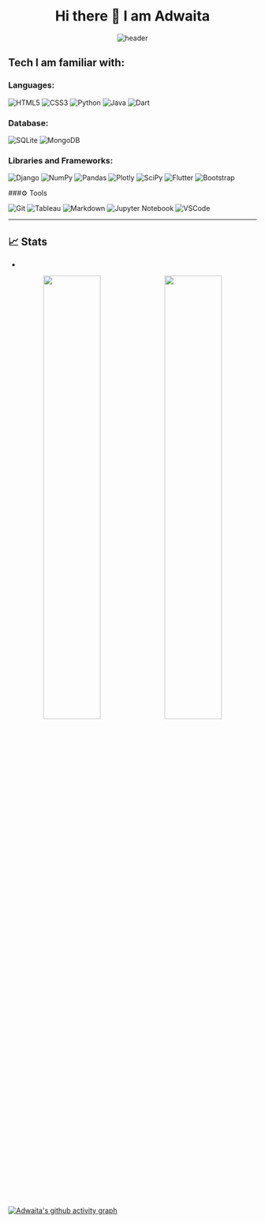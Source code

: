 <h1 align = "center"> Hi there 👋    I am Adwaita </h1>

<!-- 
- 🔭 I’m currently working on ...
- 🌱 I’m currently learning ...
- 👯 I’m looking to collaborate on ...
- 🤔 I’m looking for help with ...
- 💬 Ask me about ...
- 📫 How to reach me: ...
- 😄 Pronouns: ...
- ⚡ Fun fact: ...
-->
<div align="center">
  <img src="https://github.com/adwaita-patil/adwaita-patil/blob/master/images/header.gif" alt="header"/>
</div>

## Tech I am familiar with:
### Languages: 

![HTML5](https://img.shields.io/badge/-HTML5-E34F26?style=for-the-badge&logo=html5&logoColor=white)
![CSS3](https://img.shields.io/badge/-CSS3-1572B6?style=for-the-badge&logo=css3)
![Python](https://img.shields.io/badge/python-3670A0?style=for-the-badge&logo=python&logoColor=ffdd54)
![Java](https://img.shields.io/badge/java-%23ED8B00.svg?style=for-the-badge&logo=java&logoColor=white)
![Dart](https://img.shields.io/badge/dart-%230175C2.svg?style=for-the-badge&logo=dart&logoColor=white)

### Database:

![SQLite](https://img.shields.io/badge/-SQLite-d7a9e3?style=for-the-badge&logo=sqlite&logoColor=black)
![MongoDB](https://img.shields.io/badge/-MongoDB-97bc62?style=for-the-badge&logo=mongodb)

### Libraries and Frameworks:

![Django](https://img.shields.io/badge/django-%23092E20.svg?style=for-the-badge&logo=django&logoColor=white)
![NumPy](https://img.shields.io/badge/numpy-%23013243.svg?style=for-the-badge&logo=numpy&logoColor=white)
![Pandas](https://img.shields.io/badge/pandas-%23150458.svg?style=for-the-badge&logo=pandas&logoColor=white)
![Plotly](https://img.shields.io/badge/Plotly-%233F4F75.svg?style=for-the-badge&logo=plotly&logoColor=white)
![SciPy](https://img.shields.io/badge/SciPy-%230C55A5.svg?style=for-the-badge&logo=scipy&logoColor=%white)
![Flutter](https://img.shields.io/badge/Flutter-%2302569B.svg?style=for-the-badge&logo=Flutter&logoColor=white)
![Bootstrap](https://img.shields.io/badge/-Bootstrap-cbce91?style=for-the-badge&logo=bootstrap)



###⚙️ Tools

![Git](https://img.shields.io/badge/git%20-%23F05033.svg?&style=for-the-badge&logo=git&logoColor=white)
![Tableau](https://img.shields.io/badge/tableau-2c5080?style=for-the-badge&logo=tableau&logoColor=%23F05033)
![Markdown](https://img.shields.io/badge/markdown-%23000000.svg?&style=for-the-badge&logo=markdown&logoColor=white)
![Jupyter Notebook](https://img.shields.io/badge/jupyter-white.svg?style=for-the-badge&logo=jupyter&logoColor=orange)
![VSCode](https://img.shields.io/badge/-vscode-00a8e8?style=for-the-badge&logo=visual-studio-code)






_______

## 📈 Stats


-

<p align="center">
	
  <img width="48%" src="https://github-readme-stats.vercel.app/api?username=adwaita-patil&show_icons=true&theme=tokyonight" />
  <img width="48%" src="https://github-readme-streak-stats.herokuapp.com/?user=adwaita-patil&theme=tokyonight" />
</p>





[![Adwaita's github activity graph](https://activity-graph.herokuapp.com/graph?username=adwaita-patil&theme=xcode)](https://git.io/adwaita-patil)
